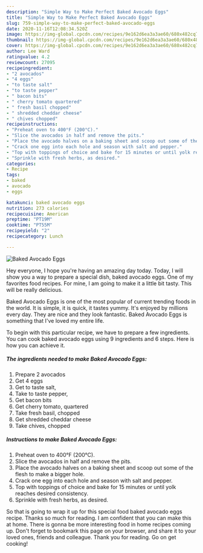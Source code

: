 ```yaml
---
description: "Simple Way to Make Perfect Baked Avocado Eggs"
title: "Simple Way to Make Perfect Baked Avocado Eggs"
slug: 759-simple-way-to-make-perfect-baked-avocado-eggs
date: 2020-11-16T12:08:34.520Z
image: https://img-global.cpcdn.com/recipes/9e162d6ea3a3ae60/680x482cq70/baked-avocado-eggs-recipe-main-photo.jpg
thumbnail: https://img-global.cpcdn.com/recipes/9e162d6ea3a3ae60/680x482cq70/baked-avocado-eggs-recipe-main-photo.jpg
cover: https://img-global.cpcdn.com/recipes/9e162d6ea3a3ae60/680x482cq70/baked-avocado-eggs-recipe-main-photo.jpg
author: Lee Ward
ratingvalue: 4.2
reviewcount: 27095
recipeingredient:
- "2 avocados"
- "4 eggs"
- "to taste salt"
- "to taste pepper"
- " bacon bits"
- " cherry tomato quartered"
- " fresh basil chopped"
- " shredded cheddar cheese"
- " chives chopped"
recipeinstructions:
- "Preheat oven to 400°F (200°C)."
- "Slice the avocados in half and remove the pits."
- "Place the avocado halves on a baking sheet and scoop out some of the flesh to make a bigger hole."
- "Crack one egg into each hole and season with salt and pepper."
- "Top with toppings of choice and bake for 15 minutes or until yolk reaches desired consistency."
- "Sprinkle with fresh herbs, as desired."
categories:
- Recipe
tags:
- baked
- avocado
- eggs

katakunci: baked avocado eggs 
nutrition: 273 calories
recipecuisine: American
preptime: "PT19M"
cooktime: "PT55M"
recipeyield: "2"
recipecategory: Lunch

---
```



![Baked Avocado Eggs](https://img-global.cpcdn.com/recipes/9e162d6ea3a3ae60/680x482cq70/baked-avocado-eggs-recipe-main-photo.jpg)

Hey everyone, I hope you're having an amazing day today. Today, I will show you a way to prepare a special dish, baked avocado eggs. One of my favorites food recipes. For mine, I am going to make it a little bit tasty. This will be really delicious.

Baked Avocado Eggs is one of the most popular of current trending foods in the world. It is simple, it is quick, it tastes yummy. It's enjoyed by millions every day. They are nice and they look fantastic. Baked Avocado Eggs is something that I've loved my entire life.




To begin with this particular recipe, we have to prepare a few ingredients. You can cook baked avocado eggs using 9 ingredients and 6 steps. Here is how you can achieve it.

<!--inarticleads1-->

##### The ingredients needed to make Baked Avocado Eggs:

1. Prepare 2 avocados
1. Get 4 eggs
1. Get to taste salt,
1. Take to taste pepper,
1. Get  bacon bits
1. Get  cherry tomato, quartered
1. Take  fresh basil, chopped
1. Get  shredded cheddar cheese
1. Take  chives, chopped




<!--inarticleads2-->

##### Instructions to make Baked Avocado Eggs:

1. Preheat oven to 400°F (200°C).
1. Slice the avocados in half and remove the pits.
1. Place the avocado halves on a baking sheet and scoop out some of the flesh to make a bigger hole.
1. Crack one egg into each hole and season with salt and pepper.
1. Top with toppings of choice and bake for 15 minutes or until yolk reaches desired consistency.
1. Sprinkle with fresh herbs, as desired.




So that is going to wrap it up for this special food baked avocado eggs recipe. Thanks so much for reading. I am confident that you can make this at home. There is gonna be more interesting food in home recipes coming up. Don't forget to bookmark this page on your browser, and share it to your loved ones, friends and colleague. Thank you for reading. Go on get cooking!
